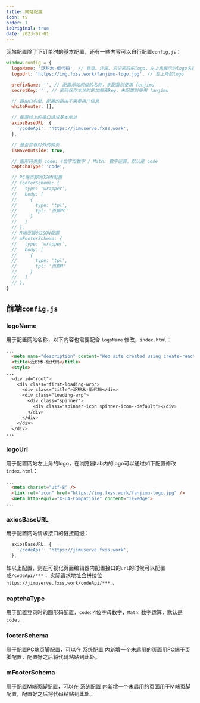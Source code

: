```yaml
---
title: 网站配置
icon: tv
order: 1
isOriginal: true
date: 2023-07-01
---
```


网站配置除了下订单时的基本配置，还有一些内容可以自行配置`config.js`：

```js
window.config = {
  logoName: '泛积木-低代码', // 登录、注册、忘记密码的logo，左上角展示的logo名称
  logoUrl: 'https://img.fxss.work/fanjimu-logo.jpg', // 左上角的logo

  prefixName: '', // 配置添加前缀的名称，未配置则使用 fanjimu
  secretKey: '', // 密码保存本地时的加解密key，未配置则使用 fanjimu

  // 路由白名单，配置的路由不需要用户信息
  whiteRouter: [],

  // 配置线上的接口请求基本地址
  axiosBaseURL: {
    '/codeApi': 'https://jimuserve.fxss.work',
  },

  // 是否含有对外的网页
  isHaveOutside: true,

  // 图形码类型 code: 4位字母数字 / Math: 数字运算，默认是 code
  captchaType: 'code',

  // PC端页脚的JSON配置
  // footerSchema: {
  //   type: 'wrapper',
  //   body: [
  //     {
  //       type: 'tpl',
  //       tpl: '页脚PC'
  //     }
  //   ]
  // },
  // M端页脚的JSON配置
  // mFooterSchema: {
  //   type: 'wrapper',
  //   body: [
  //     {
  //       type: 'tpl',
  //       tpl: '页脚M'
  //     }
  //   ]
  // },
}
```

## 前端`config.js`

### logoName

用于配置网站名称，以下内容也需要配合 `logoName` 修改，`index.html`：

```html
...
  <meta name="description" content="Web site created using create-react-app" />
  <title>泛积木-低代码</title>
  <style>
...
  <div id="root">
    <div class="first-loading-wrp">
      <div class="title">泛积木-低代码</div>
      <div class="loading-wrp">
        <div class="spinner">
          <div class="spinner-icon spinner-icon--default"></div>
        </div>
      </div>
    </div>
  </div>
...
```

### logoUrl

用于配置网站左上角的logo，在浏览器tab内的logo可以通过如下配置修改`index.html`：

```html
...
  <meta charset="utf-8" />
  <link rel="icon" href="https://img.fxss.work/fanjimu-logo.jpg" />
  <meta http-equiv="X-UA-Compatible" content="IE=edge">
...
```

### axiosBaseURL

用于配置网站请求接口的链接前缀：

```js
  axiosBaseURL: {
    '/codeApi': 'https://jimuserve.fxss.work',
  },
```

如以上配置，则在可视化页面编辑器内配置接口的`url`的时候可以配置成`/codeApi/***` ，实际请求地址会拼接位 `https://jimuserve.fxss.work/codeApi/***` 。

### captchaType

用于配置登录时的图形码配置，`code`: 4位字母数字，`Math`: 数字运算，默认是 `code` 。

### footerSchema

用于配置PC端页脚配置，可以在 系统配置 内新增一个未启用的页面用PC端于页脚配置，配置好之后将代码粘贴到此处。

### mFooterSchema

用于配置M端页脚配置，可以在 系统配置 内新增一个未启用的页面用于M端页脚配置，配置好之后将代码粘贴到此处。
